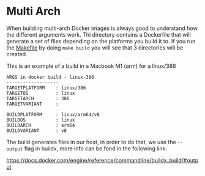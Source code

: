 # Multi Arch

When building multi-arch Docker images is always good to understand how the different arguments work. Thi directory contains a Dockerfile that will generate a set of files depending on the platforms you build it to. If you run the [Makefile](Makefile) by doing `make build` you will see that 3 directories will be created.

This is an example of a build in a Macbook M1 (arm) for a linux/386

```
ARGS in docker build - linux-386
-------------------
TARGETPLATFORM    : linux/386
TARGETOS          : linux
TARGETARCH        : 386
TARGETVARIANT     :

BUILDPLATFORM     : linux/arm64/v8
BUILDOS           : linux
BUILDARCH         : arm64
BUILDVARIANT      : v8
```

The build generates files in our host, in order to do that, we use the `--output` flag in buildx, more info can be fond in the following link:

https://docs.docker.com/engine/reference/commandline/buildx_build/#output

